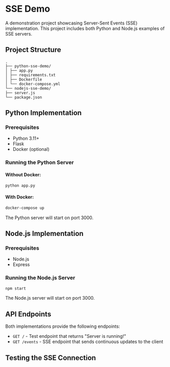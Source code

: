 # SSE Demo

A demonstration project showcasing Server-Sent Events (SSE) implementation. This project includes both Python and Node.js examples of SSE servers.

## Project Structure

```
.
├── python-sse-demo/
│ ├── app.py
│ ├── requirements.txt
│ ├── Dockerfile
│ └── docker-compose.yml
└── nodejs-sse-demo/
├── server.js
└── package.json
```

## Python Implementation

### Prerequisites

- Python 3.11+
- Flask
- Docker (optional)

### Running the Python Server

#### Without Docker:

```bash
python app.py
```

#### With Docker:

```bash
docker-compose up
```

The Python server will start on port 3000.

## Node.js Implementation

### Prerequisites

- Node.js
- Express

### Running the Node.js Server

```bash
npm start
```

The Node.js server will start on port 3000.

## API Endpoints

Both implementations provide the following endpoints:

- `GET /` - Test endpoint that returns "Server is running!"
- `GET /events` - SSE endpoint that sends continuous updates to the client

## Testing the SSE Connection
